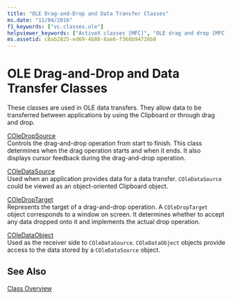 ```yaml
---
title: "OLE Drag-and-Drop and Data Transfer Classes"
ms.date: "11/04/2016"
f1_keywords: ["vc.classes.ole"]
helpviewer_keywords: ["ActiveX classes [MFC]", "OLE drag and drop [MFC], and data transfer classes", "drag and drop [MFC], classes", "data transfer [MFC], OLE", "data transfer classes [MFC]"]
ms.assetid: c8ab2825-ed69-4b88-8ae6-f368b94726b8
---
```

# OLE Drag-and-Drop and Data Transfer Classes

These classes are used in OLE data transfers. They allow data to be transferred between applications by using the Clipboard or through drag and drop.

[COleDropSource](../mfc/reference/coledropsource-class.md)<br/>
Controls the drag-and-drop operation from start to finish. This class determines when the drag operation starts and when it ends. It also displays cursor feedback during the drag-and-drop operation.

[COleDataSource](../mfc/reference/coledatasource-class.md)<br/>
Used when an application provides data for a data transfer. `COleDataSource` could be viewed as an object-oriented Clipboard object.

[COleDropTarget](../mfc/reference/coledroptarget-class.md)<br/>
Represents the target of a drag-and-drop operation. A `COleDropTarget` object corresponds to a window on screen. It determines whether to accept any data dropped onto it and implements the actual drop operation.

[COleDataObject](../mfc/reference/coledataobject-class.md)<br/>
Used as the receiver side to `COleDataSource`. `COleDataObject` objects provide access to the data stored by a `COleDataSource` object.

## See Also

[Class Overview](../mfc/class-library-overview.md)

